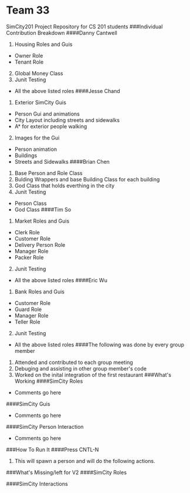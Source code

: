 
Team 33
======
SimCity201 Project Repository for CS 201 students
###Individual Contribution Breakdown
####Danny Cantwell
1. Housing Roles and Guis
  * Owner Role
  * Tenant Role
2. Global Money Class
3. Junit Testing
  * All the above listed roles
####Jesse Chand
1. Exterior SimCity Guis
  * Person Gui and animations
  * City Layout including streets and sidewalks
  * A* for exterior people walking
2. Images for the Gui
  * Person animation
  * Buildings
  * Streets and Sidewalks
####Brian Chen
1. Base Person and Role Class
2. Bulding Wrappers and base Building Class for each building
3. God Class that holds everthing in the city
4. Junit Testing
  * Person Class
  * God Class
####Tim So
1. Market Roles and Guis
  * Clerk Role
  * Customer Role
  * Delivery Person Role
  * Manager Role
  * Packer Role
2. Junit Testing
  * All the above listed roles
####Eric Wu
1. Bank Roles and Guis
  * Customer Role
  * Guard Role
  * Manager Role
  * Teller Role
2. Junit Testing
  * All the above listed roles
####The following was done by every group member
1. Attended and contributed to each group meeting
2. Debuging and assisting in other group member's code
3. Worked on the inital integration of the first restaurant
###What's Working
####SimCity Roles
+ Comments go here

####SimCity Guis
+ Comments go here

####SimCity Person Interaction
+ Comments go here

###How To Run It
####Press CNTL-N
1. This will spawn a person and will do the following actions.


###What's Missing/left for V2
####SimCity Roles

####SimCity Interactions
